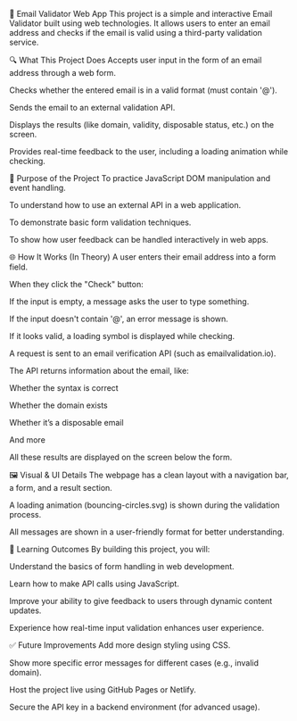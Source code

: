 📧 Email Validator Web App
This project is a simple and interactive Email Validator built using web technologies. It allows users to enter an email address and checks if the email is valid using a third-party validation service.

🔍 What This Project Does
Accepts user input in the form of an email address through a web form.

Checks whether the entered email is in a valid format (must contain '@').

Sends the email to an external validation API.

Displays the results (like domain, validity, disposable status, etc.) on the screen.

Provides real-time feedback to the user, including a loading animation while checking.

🎯 Purpose of the Project
To practice JavaScript DOM manipulation and event handling.

To understand how to use an external API in a web application.

To demonstrate basic form validation techniques.

To show how user feedback can be handled interactively in web apps.

🌐 How It Works (In Theory)
A user enters their email address into a form field.

When they click the "Check" button:

If the input is empty, a message asks the user to type something.

If the input doesn't contain '@', an error message is shown.

If it looks valid, a loading symbol is displayed while checking.

A request is sent to an email verification API (such as emailvalidation.io).

The API returns information about the email, like:

Whether the syntax is correct

Whether the domain exists

Whether it’s a disposable email

And more

All these results are displayed on the screen below the form.

🖼️ Visual & UI Details
The webpage has a clean layout with a navigation bar, a form, and a result section.

A loading animation (bouncing-circles.svg) is shown during the validation process.

All messages are shown in a user-friendly format for better understanding.

📘 Learning Outcomes
By building this project, you will:

Understand the basics of form handling in web development.

Learn how to make API calls using JavaScript.

Improve your ability to give feedback to users through dynamic content updates.

Experience how real-time input validation enhances user experience.

✅ Future Improvements
Add more design styling using CSS.

Show more specific error messages for different cases (e.g., invalid domain).

Host the project live using GitHub Pages or Netlify.

Secure the API key in a backend environment (for advanced usage).
